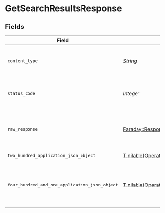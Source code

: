 # GetSearchResultsResponse


## Fields

| Field                                                                                                                      | Type                                                                                                                       | Required                                                                                                                   | Description                                                                                                                |
| -------------------------------------------------------------------------------------------------------------------------- | -------------------------------------------------------------------------------------------------------------------------- | -------------------------------------------------------------------------------------------------------------------------- | -------------------------------------------------------------------------------------------------------------------------- |
| `content_type`                                                                                                             | *String*                                                                                                                   | :heavy_check_mark:                                                                                                         | HTTP response content type for this operation                                                                              |
| `status_code`                                                                                                              | *Integer*                                                                                                                  | :heavy_check_mark:                                                                                                         | HTTP response status code for this operation                                                                               |
| `raw_response`                                                                                                             | [Faraday::Response](https://www.rubydoc.info/gems/faraday/Faraday/Response)                                                | :heavy_check_mark:                                                                                                         | Raw HTTP response; suitable for custom response parsing                                                                    |
| `two_hundred_application_json_object`                                                                                      | [T.nilable(Operations::GetSearchResultsResponseBody)](../../models/operations/getsearchresultsresponsebody.md)             | :heavy_minus_sign:                                                                                                         | Search Results                                                                                                             |
| `four_hundred_and_one_application_json_object`                                                                             | [T.nilable(Operations::GetSearchResultsSearchResponseBody)](../../models/operations/getsearchresultssearchresponsebody.md) | :heavy_minus_sign:                                                                                                         | Unauthorized - Returned if the X-Plex-Token is missing from the header or query.                                           |